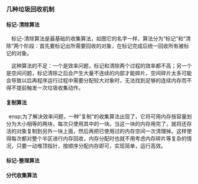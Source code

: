 ### 几种垃圾回收机制
#### 标记-清除算法
&ensp;&ensp;标记-清除算法是最基础的收集算法，如图它的名字一样，算法分为“标记”和“清除”两个阶段：首先要标记出所需要回收的对象，在标记完成后统一回收所有被标记的对象。

&ensp;&ensp;这种算法的不足：一个是效率问题，标记和清除两个过程的效率都不高；另一个是空间问题，标记清除之后会产生大量不连续的内部才能碎片，空间碎片太多可能会导致以后再程序运行过程中需要分配较大对象时，无法找到足够的连续内存而不得不提前触发一次垃圾收集动作。
#### 复制算法
&ensp;ensp;为了解决效率问题，一种”复制“的收集算法出现了，它将可用内存按容量划分为大小相等的两块，每次只使用其中的一块。当这一块的内存用完了，就将还存活的对象复制到另外一块上面，然后再把已使用过的内存空间一次清理掉。这样使得每次都对整个半区进行内存回收，内存分配时也就不用考虑内存碎片等复杂的情况，只要一动堆顶指针，按顺序分配内存即可，实现简单，运行高效。
#### 标记-整理算法
#### 分代收集算法

